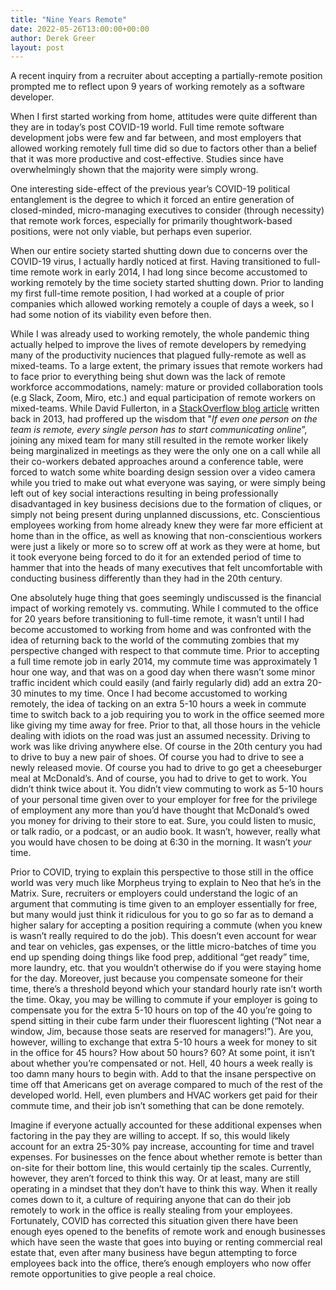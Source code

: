 ```yaml
---
title: "Nine Years Remote"
date: 2022-05-26T13:00:00+00:00
author: Derek Greer
layout: post
---
```


A recent inquiry from a recruiter about accepting a partially-remote position prompted me to reflect upon 9 years of working remotely as a software developer.

When I first started working from home, attitudes were quite different than they are in today’s post COVID-19 world. Full time remote software development jobs were few and far between, and most employers that allowed working remotely full time did so due to factors other than a belief that it was more productive and cost-effective. Studies since have overwhelmingly shown that the majority were simply wrong.

One interesting side-effect of the previous year’s COVID-19 political entanglement is the degree to which it forced an entire generation of closed-minded, micro-managing executives to consider (through necessity) that remote work forces, especially for primarily thoughtwork-based positions, were not only viable, but perhaps even superior.

When our entire society started shutting down due to concerns over the COVID-19 virus, I actually hardly noticed at first. Having transitioned to full-time remote work in early 2014, I had long since become accustomed to working remotely by the time society started shutting down. Prior to landing my first full-time remote position, I had worked at a couple of prior companies which allowed working remotely a couple of days a week, so I had some notion of its viability even before then.

While I was already used to working remotely, the whole pandemic thing actually helped to improve the lives of remote developers by remedying many of the productivity nuciences that plagued fully-remote as well as mixed-teams. To a large extent, the primary issues that remote workers had to face prior to everything being shut down was the lack of remote workforce accommodations, namely: mature or provided collaboration tools (e.g Slack, Zoom, Miro, etc.) and equal participation of remote workers on mixed-teams. While David Fullerton, in a [StackOverflow blog article](https://stackoverflow.blog/2013/02/01/why-we-still-believe-in-working-remotely/) written back in 2013, had proffered up the wisdom that "_If even one person on the team is remote, every single person has to start communicating online_”, joining any mixed team for many still resulted in the remote worker likely being marginalized in meetings as they were the only one on a call while all their co-workers debated approaches around a conference table, were forced to watch some white boarding design session over a video camera while you tried to make out what everyone was saying, or were simply being left out of key social interactions resulting in being professionally disadvantaged in key business decisions due to the formation of cliques, or simply not being present during unplanned discussions, etc. Conscientious employees working from home already knew they were far more efficient at home than in the office, as well as knowing that non-conscientious workers were just a likely or more so to screw off at work as they were at home, but it took everyone being forced to do it for an extended period of time to hammer that into the heads of many executives that felt uncomfortable with conducting business differently than they had in the 20th century.

One absolutely huge thing that goes seemingly undiscussed is the financial impact of working remotely vs. commuting. While I commuted to the office for 20 years before transitioning to full-time remote, it wasn’t until I had become accustomed to working from home and was confronted with the idea of returning back to the world of the commuting zombies that my perspective changed with respect to that commute time. Prior to accepting a full time remote job in early 2014, my commute time was approximately 1 hour one way, and that was on a good day when there wasn’t some minor traffic incident which could easily (and fairly regularly did) add an extra 20-30 minutes to my time. Once I had become accustomed to working remotely, the idea of tacking on an extra 5-10 hours a week in commute time to switch back to a job requiring you to work in the office seemed more like giving my time away for free. Prior to that, all those hours in the vehicle dealing with idiots on the road was just an assumed necessity. Driving to work was like driving anywhere else. Of course in the 20th century you had to drive to buy a new pair of shoes. Of course you had to drive to see a newly released movie. Of course you had to drive to go get a cheeseburger meal at McDonald’s. And of course, you had to drive to get to work. You didn’t think twice about it. You didn’t view commuting to work as 5-10 hours of your personal time given over to your employer for free for the privilege of employment any more than you’d have thought that McDonald’s owed you money for driving to their store to eat. Sure, you could listen to music, or talk radio, or a podcast, or an audio book. It wasn’t, however, really what you would have chosen to be doing at 6:30 in the morning. It wasn’t _your_ time.

Prior to COVID, trying to explain this perspective to those still in the office world was very much like Morpheus trying to explain to Neo that he’s in the Matrix. Sure, recruiters or employers could understand the logic of an argument that commuting is time given to an employer essentially for free, but many would just think it ridiculous for you to go so far as to demand a higher salary for accepting a position requiring a commute (when you knew is wasn’t really required to do the job). This doesn’t even account for wear and tear on vehicles, gas expenses, or the little micro-batches of time you end up spending doing things like food prep, additional “get ready” time, more laundry, etc. that you wouldn’t otherwise do if you were staying home for the day. Moreover, just because you compensate someone for their time, there’s a threshold beyond which your standard hourly rate isn’t worth the time. Okay, you may be willing to commute if your employer is going to compensate you for the extra 5-10 hours on top of the 40 you’re going to spend sitting in their cube farm under their fluorescent lighting (“Not near a window, Jim, because those seats are reserved for managers!”). Are you, however, willing to exchange that extra 5-10 hours a week for money to sit in the office for 45 hours? How about 50 hours? 60? At some point, it isn’t about whether you’re compensated or not. Hell, 40 hours a week really is too damn many hours to begin with. Add to that the insane perspective on time off that Americans get on average compared to much of the rest of the developed world. Hell, even plumbers and HVAC workers get paid for their commute time, and their job isn’t something that can be done remotely.

Imagine if everyone actually accounted for these additional expenses when factoring in the pay they are willing to accept. If so, this would likely account for an extra 25-30% pay increase, accounting for time and travel expenses. For businesses on the fence about whether remote is better than on-site for their bottom line, this would certainly tip the scales. Currently, however, they aren’t forced to think this way. Or at least, many are still operating in a mindset that they don’t have to think this way. When it really comes down to it, a culture of requiring anyone that can do their job remotely to work in the office is really stealing from your employees. Fortunately, COVID has corrected this situation given there have been enough eyes opened to the benefits of remote work and enough businesses which have seen the waste that goes into buying or renting commercial real estate that, even after many business have begun attempting to force employees back into the office, there’s enough employers who now offer remote opportunities to give people a real choice.
